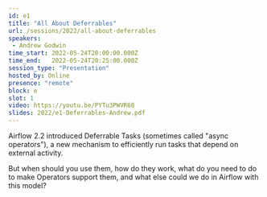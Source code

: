 ```yaml
---
id: e1
title: "All About Deferrables"
url: /sessions/2022/all-about-deferrables
speakers:
 - Andrew Godwin
time_start: 2022-05-24T20:00:00.000Z
time_end:   2022-05-24T20:25:00.000Z
session_type: "Presentation"
hosted_by: Online
presence: "remote"
block: e
slot: 1
video: https://youtu.be/PYTu3PWVR60
slides: 2022/e1-Deferrables-Andrew.pdf
---
```


Airflow 2.2 introduced Deferrable Tasks (sometimes called "async operators"), a new mechanism to efficiently run tasks that depend on external activity. 

But when should you use them, how do they work, what do you need to do to make Operators support them, and what else could we do in Airflow with this model?